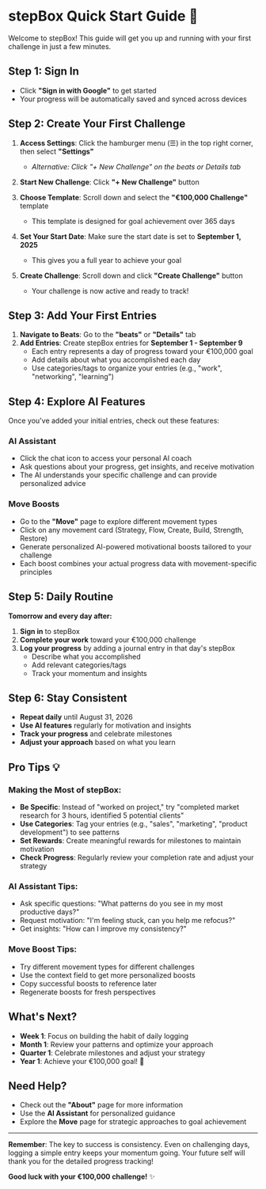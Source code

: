 # stepBox Quick Start Guide 🚀

Welcome to stepBox! This guide will get you up and running with your first challenge in just a few minutes.

## Step 1: Sign In
- Click **"Sign in with Google"** to get started
- Your progress will be automatically saved and synced across devices

## Step 2: Create Your First Challenge
1. **Access Settings**: Click the hamburger menu (☰) in the top right corner, then select **"Settings"**
   - *Alternative: Click "+ New Challenge" on the beats or Details tab*

2. **Start New Challenge**: Click **"+ New Challenge"** button

3. **Choose Template**: Scroll down and select the **"€100,000 Challenge"** template
   - This template is designed for goal achievement over 365 days

4. **Set Your Start Date**: Make sure the start date is set to **September 1, 2025**
   - This gives you a full year to achieve your goal

5. **Create Challenge**: Scroll down and click **"Create Challenge"** button
   - Your challenge is now active and ready to track!

## Step 3: Add Your First Entries
1. **Navigate to Beats**: Go to the **"beats"** or **"Details"** tab
2. **Add Entries**: Create stepBox entries for **September 1 - September 9**
   - Each entry represents a day of progress toward your €100,000 goal
   - Add details about what you accomplished each day
   - Use categories/tags to organize your entries (e.g., "work", "networking", "learning")

## Step 4: Explore AI Features
Once you've added your initial entries, check out these features:

### AI Assistant
- Click the chat icon to access your personal AI coach
- Ask questions about your progress, get insights, and receive motivation
- The AI understands your specific challenge and can provide personalized advice

### Move Boosts
- Go to the **"Move"** page to explore different movement types
- Click on any movement card (Strategy, Flow, Create, Build, Strength, Restore)
- Generate personalized AI-powered motivational boosts tailored to your challenge
- Each boost combines your actual progress data with movement-specific principles

## Step 5: Daily Routine
**Tomorrow and every day after:**

1. **Sign in** to stepBox
2. **Complete your work** toward your €100,000 challenge
3. **Log your progress** by adding a journal entry in that day's stepBox
   - Describe what you accomplished
   - Add relevant categories/tags
   - Track your momentum and insights

## Step 6: Stay Consistent
- **Repeat daily** until August 31, 2026
- **Use AI features** regularly for motivation and insights
- **Track your progress** and celebrate milestones
- **Adjust your approach** based on what you learn

## Pro Tips 💡

### Making the Most of stepBox:
- **Be Specific**: Instead of "worked on project," try "completed market research for 3 hours, identified 5 potential clients"
- **Use Categories**: Tag your entries (e.g., "sales", "marketing", "product development") to see patterns
- **Set Rewards**: Create meaningful rewards for milestones to maintain motivation
- **Check Progress**: Regularly review your completion rate and adjust your strategy

### AI Assistant Tips:
- Ask specific questions: "What patterns do you see in my most productive days?"
- Request motivation: "I'm feeling stuck, can you help me refocus?"
- Get insights: "How can I improve my consistency?"

### Move Boost Tips:
- Try different movement types for different challenges
- Use the context field to get more personalized boosts
- Copy successful boosts to reference later
- Regenerate boosts for fresh perspectives

## What's Next?
- **Week 1**: Focus on building the habit of daily logging
- **Month 1**: Review your patterns and optimize your approach
- **Quarter 1**: Celebrate milestones and adjust your strategy
- **Year 1**: Achieve your €100,000 goal! 🎉

## Need Help?
- Check out the **"About"** page for more information
- Use the **AI Assistant** for personalized guidance
- Explore the **Move** page for strategic approaches to goal achievement

---

**Remember**: The key to success is consistency. Even on challenging days, logging a simple entry keeps your momentum going. Your future self will thank you for the detailed progress tracking!

**Good luck with your €100,000 challenge!** ✨
